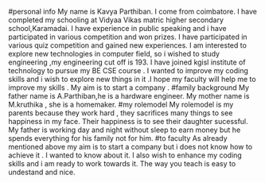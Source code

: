 #personal info 
My name is  Kavya Parthiban.
I come from coimbatore.
I have completed my schooling at Vidyaa Vikas matric higher secondary school,Karamadai.
I have experience in public speaking and i have participated in various competition and won prizes.
I have participated in various quiz competition and gained new experiences. 
I am interested to explore new technologies in computer field, so i wished to study engineering ,my engineering cut off is 193.
I have joined kgisl institute of technology to pursue my BE CSE course .
I wanted to improve my coding skills and i wish to explore new things in it .I hope my faculty will help me to improve my skills .
My aim is to start a company .
#family background 
My father name is A.Parthiban,he is a hardware engineer. 
My mother name is M.kruthika , she is a homemaker.
#my rolemodel
My rolemodel is my parents because they work hard , they sacrifices many things to see happiness in my face.
Their happiness is to see their daughter sucessful.
My father is working day and night without sleep to earn money but he spends everything for his family not for him.
#to faculty
As already mentioned above my aim is to start a company but i does not know how to achieve it . I wanted to know about it.
I also wish to enhance my coding skills and i am ready to work towards it.
The way you teach is easy to undestand and nice.  

